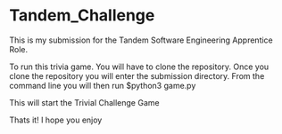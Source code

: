 # Tandem_Challenge

This is my submission for the Tandem Software Engineering Apprentice Role.

To run this trivia game. You will have to clone the repository. Once you clone the repository you will enter the submission directory.
From the command line you will then run $python3 game.py

This will start the Trivial Challenge Game

Thats it! I hope you enjoy 
